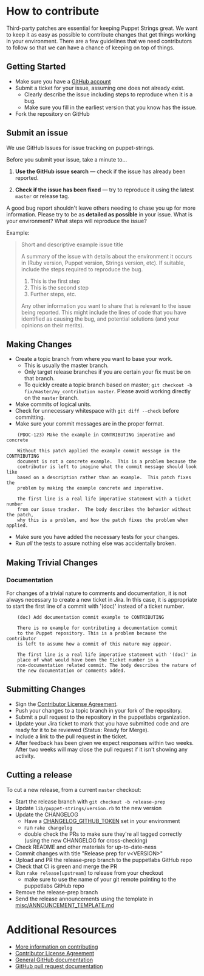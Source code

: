 # How to contribute

Third-party patches are essential for keeping Puppet Strings great. We want to keep it
as easy as possible to contribute changes that get things working in your
environment. There are a few guidelines that we need contributors to follow so
that we can have a chance of keeping on top of things.

## Getting Started

* Make sure you have a [GitHub account](https://github.com/signup/free)
* Submit a ticket for your issue, assuming one does not already exist.
  * Clearly describe the issue including steps to reproduce when it is a bug.
  * Make sure you fill in the earliest version that you know has the issue.
* Fork the repository on GitHub

## Submit an issue

We use GitHub Issues for issue tracking on puppet-strings.

Before you submit your issue, take a minute to...

1. **Use the GitHub issue search** &mdash; check if the issue has already been
   reported.

2. **Check if the issue has been fixed** &mdash; try to reproduce it using the
   latest `master` or release tag.

A good bug report shouldn't leave others needing to chase you up for more
information. Please try to be as **detailed as possible** in your issue. What is
your environment? What steps will reproduce the issue? 

Example:

> Short and descriptive example issue title
>
> A summary of the issue with details about the environment it occurs in (Ruby version, Puppet version, Strings version, etc). If
> suitable, include the steps required to reproduce the bug.
>
> 1. This is the first step
> 2. This is the second step
> 3. Further steps, etc.
>
> Any other information you want to share that is relevant to the issue being
> reported. This might include the lines of code that you have identified as
> causing the bug, and potential solutions (and your opinions on their
> merits).

## Making Changes

* Create a topic branch from where you want to base your work.
  * This is usually the master branch.
  * Only target release branches if you are certain your fix must be on that
    branch.
  * To quickly create a topic branch based on master; `git checkout -b
    fix/master/my_contribution master`. Please avoid working directly on the
    `master` branch.
* Make commits of logical units.
* Check for unnecessary whitespace with `git diff --check` before committing.
* Make sure your commit messages are in the proper format.

````
    (PDOC-123) Make the example in CONTRIBUTING imperative and concrete

    Without this patch applied the example commit message in the CONTRIBUTING
    document is not a concrete example.  This is a problem because the
    contributor is left to imagine what the commit message should look like
    based on a description rather than an example.  This patch fixes the
    problem by making the example concrete and imperative.

    The first line is a real life imperative statement with a ticket number
    from our issue tracker.  The body describes the behavior without the patch,
    why this is a problem, and how the patch fixes the problem when applied.
````

* Make sure you have added the necessary tests for your changes.
* Run _all_ the tests to assure nothing else was accidentally broken.

## Making Trivial Changes

### Documentation

For changes of a trivial nature to comments and documentation, it is not
always necessary to create a new ticket in Jira. In this case, it is
appropriate to start the first line of a commit with '(doc)' instead of
a ticket number.

````
    (doc) Add documentation commit example to CONTRIBUTING

    There is no example for contributing a documentation commit
    to the Puppet repository. This is a problem because the contributor
    is left to assume how a commit of this nature may appear.

    The first line is a real life imperative statement with '(doc)' in
    place of what would have been the ticket number in a
    non-documentation related commit. The body describes the nature of
    the new documentation or comments added.
````

## Submitting Changes

* Sign the [Contributor License Agreement](http://links.puppet.com/cla).
* Push your changes to a topic branch in your fork of the repository.
* Submit a pull request to the repository in the puppetlabs organization.
* Update your Jira ticket to mark that you have submitted code and are ready for it to be reviewed (Status: Ready for Merge).
* Include a link to the pull request in the ticket.
* After feedback has been given we expect responses within two weeks. After two
  weeks will may close the pull request if it isn't showing any activity.

## Cutting a release

To cut a new release, from a current `master` checkout:

* Start the release branch with `git checkout -b release-prep`
* Update `lib/puppet-strings/version.rb` to the new version
* Update the CHANGELOG
  * Have a [CHANGELOG_GITHUB_TOKEN](https://github.com/skywinder/github-changelog-generator#github-token) set in your environment
  * run `rake changelog`
  * double check the PRs to make sure they're all tagged correctly (using the new CHANGELOG for cross-checking)
* Check README and other materials for up-to-date-ness
* Commit changes with title "Release prep for v\<VERSION>"
* Upload and PR the release-prep branch to the puppetlabs GitHub repo
* Check that CI is green and merge the PR
* Run `rake release[upstream]` to release from your checkout
  * make sure to use the name of your git remote pointing to the puppetlabs GitHub repo
* Remove the release-prep branch
* Send the release announcements using the template in [misc/ANNOUNCEMENT_TEMPLATE.md](misc/ANNOUNCEMENT_TEMPLATE.md)

# Additional Resources

* [More information on contributing](http://links.puppet.com/contribute-to-puppet)
* [Contributor License Agreement](http://links.puppet.com/cla)
* [General GitHub documentation](http://help.github.com/)
* [GitHub pull request documentation](http://help.github.com/send-pull-requests/)
